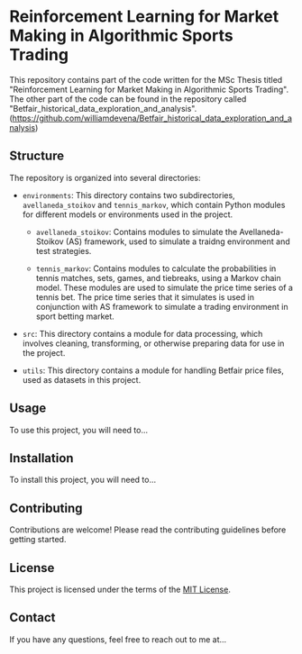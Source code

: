 # Reinforcement Learning for Market Making in Algorithmic Sports Trading

This repository contains part of the code written for the MSc Thesis titled "Reinforcement Learning for Market Making in Algorithmic Sports Trading". The other part of the code can be found in the repository called "Betfair_historical_data_exploration_and_analysis".
(https://github.com/williamdevena/Betfair_historical_data_exploration_and_analysis)

## Structure

The repository is organized into several directories:

- `environments`: This directory contains two subdirectories, `avellaneda_stoikov` and `tennis_markov`, which contain Python modules for different models or environments used in the project.

    - `avellaneda_stoikov`: Contains modules to simulate the Avellaneda-Stoikov (AS) framework, used to simulate a traidng environment and test strategies.

    - `tennis_markov`: Contains modules to calculate the probabilities in tennis matches, sets, games, and tiebreaks, using a Markov chain model. These modules are used to simulate the price time series of a tennis bet. The price time series that it simulates is used in conjunction with AS framework to simulate a trading environment in sport betting market.

- `src`: This directory contains a module for data processing, which involves cleaning, transforming, or otherwise preparing data for use in the project.

- `utils`: This directory contains a module for handling Betfair price files, used as datasets in this project.

## Usage

To use this project, you will need to...

## Installation

To install this project, you will need to...

## Contributing

Contributions are welcome! Please read the contributing guidelines before getting started.

## License

This project is licensed under the terms of the [MIT License](LICENSE).

## Contact

If you have any questions, feel free to reach out to me at...